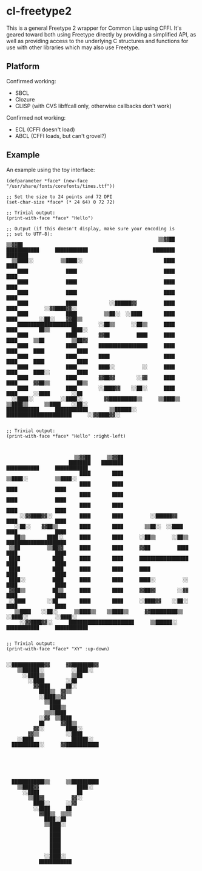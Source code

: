 cl-freetype2
============

This is a general Freetype 2 wrapper for Common Lisp using CFFI.  It's
geared toward both using Freetype directly by providing a simplified
API, as well as providing access to the underlying C structures and
functions for use with other libraries which may also use Freetype.

Platform
--------

Confirmed working:

* SBCL
* Clozure
* CLISP (with CVS libffcall only, otherwise callbacks don't work)

Confirmed not working:

* ECL (CFFI doesn't load)
* ABCL (CFFI loads, but can't grovel?)

Example
-------

An example using the toy interface:

    (defparameter *face* (new-face "/usr/share/fonts/corefonts/times.ttf"))

    ;; Set the size to 24 points and 72 DPI
    (set-char-size *face* (* 24 64) 0 72 72)

    ;; Trivial output:
    (print-with-face *face* "Hello")

    ;; Output (if this doesn't display, make sure your encoding is
    ;; set to UTF-8):
                                                            ▒▒▓▓██      ▒▒▓▓██                            
    ████████████      ████████████                        ████████    ████████                            
      ▒▒████░░          ▒▒████░░                              ████        ████                            
        ████              ████                                ████        ████                            
        ████              ████                                ████        ████                            
        ████              ████                                ████        ████                            
        ████              ████            ░░██████▓▓          ████        ████          ░░▓▓████▓▓░░      
        ████              ████          ▒▒██░░  ░░████        ████        ████        ░░██░░    ▓▓██▒▒    
        ██████████████████████        ░░██▒▒      ░░██▒▒      ████        ████        ██▒▒        ████░░  
        ████              ████        ▓▓██          ████      ████        ████      ▒▒██          ▒▒██▓▓  
        ████              ████        ██████████████████      ████        ████      ████            ████  
        ████              ████        ████                    ████        ████      ████            ████  
        ████              ████        ████░░          ░░      ████        ████      ████░░          ████  
        ████              ████        ▓▓██▓▓        ░░▓▓      ████        ████      ▓▓██▒▒          ██▒▒  
        ████              ████        ░░████▓▓    ░░██░░      ████        ████      ░░████        ░░██    
      ░░████░░          ░░████░░        ▓▓██████████▒▒      ▒▒████▒▒    ▒▒████▒▒      ▒▒████    ░░██░░    
    ████████████      ████████████        ▒▒██████░░      ████████████████████████      ░░▓▓████▓▓░░      


    ;; Trivial output:
    (print-with-face *face* "Hello" :right-left)
                                                                                                       
                                                                                                       
                                                                                                           
                             ▒▒▓▓██      ▒▒▓▓██                                                            
                           ████████    ████████                            ████████████      ████████████  
                               ████        ████                              ▒▒████░░          ▒▒████░░    
                               ████        ████                                ████              ████      
                               ████        ████                                ████              ████      
                               ████        ████                                ████              ████      
         ░░▓▓████▓▓░░          ████        ████          ░░██████▓▓            ████              ████      
       ░░██░░    ▓▓██▒▒        ████        ████        ▒▒██░░  ░░████          ████              ████      
       ██▒▒        ████░░      ████        ████      ░░██▒▒      ░░██▒▒        ██████████████████████      
     ▒▒██          ▒▒██▓▓      ████        ████      ▓▓██          ████        ████              ████      
     ████            ████      ████        ████      ██████████████████        ████              ████      
     ████            ████      ████        ████      ████                      ████              ████      
     ████░░          ████      ████        ████      ████░░          ░░        ████              ████      
     ▓▓██▒▒          ██▒▒      ████        ████      ▓▓██▓▓        ░░▓▓        ████              ████      
     ░░████        ░░██        ████        ████      ░░████▓▓    ░░██░░        ████              ████      
       ▒▒████    ░░██░░      ▒▒████▒▒    ▒▒████▒▒      ▓▓██████████▒▒        ░░████░░          ░░████░░    
         ░░▓▓████▓▓░░      ████████████████████████      ▒▒██████░░        ████████████      ████████████  
    

    ;; Trivial output:
    (print-with-face *face* "XY" :up-down)

    
    ░░████████████▓▓      ▓▓████████▓▓              
        ▒▒██████░░          ░░████░░                
          ░░████▒▒          ▒▒██                    
            ░░████        ░░██                      
              ▓▓████      ██░░                      
                ████▒▒  ▓▓▒▒                        
                ░░████▒▒▓▓                          
                  ▒▒████                            
                    ████▒▒                          
                  ▒▒▒▒████                          
                ░░▓▓  ▒▒████                        
                ██      ▓▓██▒▒                      
              ▓▓░░        ████░░                    
            ▓▓▒▒          ░░████                    
        ░░████              ██████░░                
      ██████████░░      ▓▓████████████              
                                                    
                                                    
                                                    
                                                    
                                                    
                                                    
      ████████████▒▒      ▒▒██████████              
        ▒▒████▓▓              ████░░                
          ░░████              ██                    
            ▒▒██▓▓          ▓▓░░                    
              ████░░      ░░▓▓                      
              ░░████      ██                        
                ▓▓██▒▒  ▒▒▒▒                        
                  ████░░██                          
                  ▒▒████░░                          
                    ████                            
                    ████                            
                    ████                            
                    ████                            
                    ████                            
                  ░░████░░                          
                ████████████

